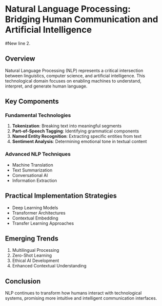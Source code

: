 # Natural Language Processing: Bridging Human Communication and Artificial Intelligence
#New line 2.
## Overview
Natural Language Processing (NLP) represents a critical intersection between linguistics, computer science, and artificial intelligence. This technological domain focuses on enabling machines to understand, interpret, and generate human language.

## Key Components

### Fundamental Technologies
1. **Tokenization**: Breaking text into meaningful segments
2. **Part-of-Speech Tagging**: Identifying grammatical components
3. **Named Entity Recognition**: Extracting specific entities from text
4. **Sentiment Analysis**: Determining emotional tone in textual content

### Advanced NLP Techniques
- Machine Translation
- Text Summarization
- Conversational AI
- Information Extraction

## Practical Implementation Strategies
- Deep Learning Models
- Transformer Architectures
- Contextual Embedding
- Transfer Learning Approaches

## Emerging Trends
1. Multilingual Processing
2. Zero-Shot Learning
3. Ethical AI Development
4. Enhanced Contextual Understanding

## Conclusion
NLP continues to transform how humans interact with technological systems, promising more intuitive and intelligent communication interfaces.